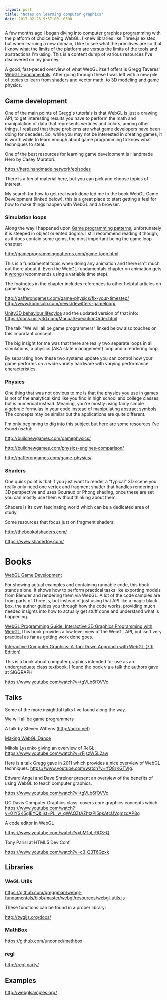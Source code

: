 ```yaml
---
layout: post
title: "Notes on learning computer graphics"
date: 2017-02-26 9:37:00 -0500
---
```


A few months ago I began diving into computer graphics programming with the
platform of choice being WebGL. I knew libraries like Three.js existed, but when
learning a new domain, I like to see what the primitives are so that
I know what the limits of the platform are versus the limits of the tools and
abstractions I'm using. This is a content dump of various resources I've
discovered on my journey.

A good, fast-paced overview of what WebGL itself offers is Gregg Taveres'
 <a href="https://webglfundamentals.org/">WebGL Fundamentals</a>.
After going through these I was left with a new pile of topics to learn from
shaders and vector math, to 3D modeling and game physics.

## Game development

One of the main points of Gregg's tutorials is that WebGL is just a drawing API,
to get interesting results you have to perform the math and manipulation of
data that represents vertices and colors, among other things. I realized that these
problems are what game developers have been doing for decades. So, while you may
not be interested in creating games, it is worth while to learn enough about game
programming to know what techniques to steal.

One of the best resources for learning game development is Handmade Hero by
Casey Muratori.

<a href="https://hero.handmade.network/episodes" target="_blank">
  https://hero.handmade.network/episodes</a>

There is a _ton_ of material here, but you can pick and choose topics of interest.

My search for how to get real work done led me to the book WebGL Game Development
(linked below), this is a great place to start getting a feel for how to make things
happen with WebGL and a browser.

### Simulation loops

Along the way I happened upon <a target="_blank" href="http://gameprogrammingpatterns.com/contents.html">
Game programming patterns</a>; unfortunately it is steeped in object oriented
dogma. I still recommend reading it though, as it does contain some gems,
the most important being the game loop chapter:

<a href="http://gameprogrammingpatterns.com/game-loop.html" target="_blank">
http://gameprogrammingpatterns.com/game-loop.html
</a>

This is a fundamental topic when doing any animation and there isn't much out
there about it. Even the WebGL fundamentals chapter on animation gets it
<a href="https://webglfundamentals.org/webgl/lessons/webgl-animation.html" target="_blank">
wrong</a> (recommends using a variable time step).

The footnotes in the chapter includes references to other helpful articles on game loops:

<a href="http://gafferongames.com/game-physics/fix-your-timestep/">
http://gafferongames.com/game-physics/fix-your-timestep/</a>

<a href="http://www.koonsolo.com/news/dewitters-gameloop/" target="_blank">
http://www.koonsolo.com/news/dewitters-gameloop/</a>
<a href="" target="_blank"></a>

<a href="http://web.archive.org/web/20141116170950/http://www.richardfine.co.uk/2012/10/unity3d-monobehaviour-lifecycle/
" target="_blank">
Unity3D behaviour lifecylce</a>
and the updated version of that info:
<a href="https://docs.unity3d.com/Manual/ExecutionOrder.html" target="_blank">
https://docs.unity3d.com/Manual/ExecutionOrder.html</a>

The talk "We will all be game programmers" linked below also touches on this
important concept.

The big insight for me was that there are really two separate loops in all
simulations, a physics (AKA state management) loop and a rendering loop.

By separating how these two systems update you can control how your game performs
on a wide variety hardware with varying performance characteristics.

### Physics

One thing that was not obvious to me is that the physics you use in games is
not of the analytical kind like you find in high school and college classes,
but is numerical instead. Meaning, you're mostly using fairly simple algebraic
formulas in your code instead of manipulating abstract symbols.
The concepts may be similar but the applications are quite different.

I'm only beginning to dig into this subject but here are some resources I've
found useful:

<a href="http://buildnewgames.com/gamephysics/" target="_blank">http://buildnewgames.com/gamephysics/</a>

<a href="http://buildnewgames.com/physics-engines-comparison/" target="_blank">http://buildnewgames.com/physics-engines-comparison/</a>

<a href="http://gafferongames.com/game-physics/
" target="_blank">http://gafferongames.com/game-physics/
</a>

### Shaders

One quick point is that if you just want to render a "typical" 3D scene you
really only need one vertex and fragment shader that handles rendering in
3D perspective and uses Gouraud or Phong shading, once these are set you can
mostly use them without thinking about them.

Shaders is its own fascinating world which can be a dedicated area of study.

Some resources that focus just on fragment shaders:

<a href="http://thebookofshaders.com/" target="_blank">http://thebookofshaders.com/</a>

<a href="https://www.shadertoy.com/" target="_blank">https://www.shadertoy.com/</a>

# Books

<a href="http://shop.oreilly.com/product/9781849699792.do" target="_blank">
WebGL Game Development
</a>

For showing actual examples and containing runnable code, this book stands alone.
It shows how to perform practical tasks like exporting models from Blender and
rendering them via WebGL. A lot of the code samples are from parts of Three.js,
but instead of just using that API like a magic black box, the author guides you
through how the code works, providing much needed insights into how to actually
get stuff done and understand what is happening.

<a href="https://www.amazon.com/WebGL-Programming-Guide-Interactive-Graphics/dp/0321902920/"
target="_blank">
WebGL Programming Guide: Interactive 3D Graphics Programming with WebGL
</a>
This book provides a low level view of the WebGL API, but isn't very practical
as far as getting work done goes.

<a href="https://www.amazon.com/Interactive-Computer-Graphics-Top-Down-Approach/dp/0133574849" target="_blank">
Interactive Computer Graphics: A Top-Down Approach with WebGL (7th Edition)
</a>

This is a book about computer graphics intended for use as an undergraduate class
textbook. I found the book via a talk the authors gave at SIGGRAPH

<a href="https://www.youtube.com/watch?v=tgVLb6fOVVc" target="_blank">
https://www.youtube.com/watch?v=tgVLb6fOVVc</a>

## Talks

Some of the more insightful talks I've found along the way.

<a href="https://www.youtube.com/watch?v=avwDj3KRuLc" target="_blank">
We will all be game programmers</a>

A talk by Steven Wittens (http://acko.net)

<a href="https://www.youtube.com/watch?v=GNO_CYUjMK8" target="_blank">Making WebGL Dance</a>

Mikola Lysenko giving an overview of ReGL:
<a href="https://www.youtube.com/watch?v=rFjszW5L2aw" target="_blank">
https://www.youtube.com/watch?v=rFjszW5L2aw</a>

Here is a talk Gregg gave in 2011 which provides a nice overview of WebGL techniques.
<a href="https://www.youtube.com/watch?v=rfQ8rKGTVlg" target="_blank">
https://www.youtube.com/watch?v=rfQ8rKGTVlg</a>.

Edward Angel and Dave Shreiner present an overview of the benefits of using
WebGL to teach computer graphics.

<a href="https://www.youtube.com/watch?v=tgVLb6fOVVc" target="_blank">
https://www.youtube.com/watch?v=tgVLb6fOVVc</a>

UC Davis Computer Graphics class, covers core graphics concepts which.
<a href="https://www.youtube.com/watch?v=01YSK5gIEYQ&list=PL_w_qWAQZtAZhtzPI5pkAtcUVgmzdAP8g" target="_blank">
https://www.youtube.com/watch?v=01YSK5gIEYQ&list=PL_w_qWAQZtAZhtzPI5pkAtcUVgmzdAP8g</a>

A code editor in WebGL

<a href="https://www.youtube.com/watch?v=hM1oLr9G3-Q" target="_blank">
https://www.youtube.com/watch?v=hM1oLr9G3-Q</a>

Tony Parisi at HTML5 Dev Conf

<a href="https://www.youtube.com/watch?v=c3_Q3T6Gzxk" target="_blank">https://www.youtube.com/watch?v=c3_Q3T6Gzxk
</a>

## Libraries

### WeGL Utils
<a href="https://github.com/greggman/webgl-fundamentals/blob/master/webgl/resources/webgl-utils.js"
 target="_blank">
 https://github.com/greggman/webgl-fundamentals/blob/master/webgl/resources/webgl-utils.js
</a>

These functions can be found in a proper library:

<a href="http://twgljs.org/docs/" target="_blank">
http://twgljs.org/docs/</a>

### MathBox
<a href="https://github.com/unconed/mathbox" target="_blank">https://github.com/unconed/mathbox</a>

### regl
<a href="http://regl.party/" target="_blank">http://regl.party/</a>

## Examples

<a href="http://webglsamples.org/" target="_blank">http://webglsamples.org/</a>
<a href="" target="_blank"></a>
